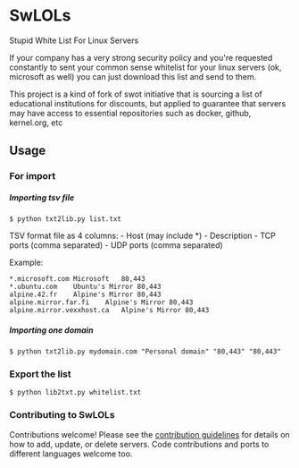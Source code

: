SwLOLs
===

Stupid White List For Linux Servers

If your company has a very strong security policy and you're requested constantly to sent your common sense whitelist for your linux servers (ok, microsoft as well) you can just download this list and send to them. 

This project is a kind of fork of swot initiative that is sourcing a list of educational institutions for discounts, but applied to guarantee that servers may have access to essential repositories such as docker, github, kernel.org, etc

## Usage 

### For import

##### Importing tsv file
```shell
$ python txt2lib.py list.txt

```

TSV format file as 4 columns:
    - Host (may include *)
    - Description
    - TCP ports (comma separated)
    - UDP ports (comma separated)
    
Example:

```text
*.microsoft.com	Microsoft	80,443	
*.ubuntu.com	Ubuntu's Mirror	80,443	
alpine.42.fr	Alpine's Mirror	80,443	
alpine.mirror.far.fi	Alpine's Mirror	80,443	
alpine.mirror.vexxhost.ca	Alpine's Mirror 80,443
```


##### Importing one domain
```shell
$ python txt2lib.py mydomain.com "Personal domain" "80,443" "80,443"

```


### Export the list
```shell
$ python lib2txt.py whitelist.txt

```
### Contributing to SwLOLs

Contributions welcome! Please see the [contribution guidelines](CONTRIBUTING.md) for details on how to add, update, or delete servers. Code contributions and ports to different languages welcome too.